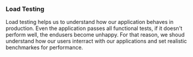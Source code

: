 ### Load Testing

Load testing helps us to understand how our application behaves in production. Even the application passes all functional tests, if it doesn't perform well, the endusers become unhappy.
For that reason, we shoud understand how our users interract with our applications and set realistic benchmarkes for performance.